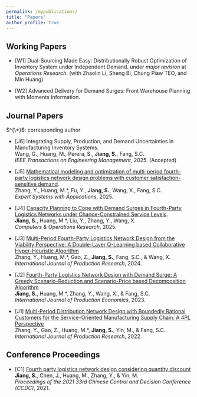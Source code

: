 ```yaml
---
permalink: /mypublications/
title: "Papers"
author_profile: true
---
```


Working Papers
-----
* [W1] Dual-Sourcing Made Easy: Distributionally Robust Optimization of Inventory System under Independent Demand. under _major revision_ at _Operations Research_. (with Zhaolin Li, Sheng Bi, Chung Piaw TEO, and Min Huang)

* [W2] Advanced Delivery for Demand Surges: Front Warehouse Planning with Moments Information.


Journal Papers
-----
$^{\*}$: corresponding author

* [J6] Integrating Supply, Production, and Demand Uncertainties in Manufacturing Inventory Systems.  <br>
  Wang, G., Huang, M., Perera, S., **Jiang, S.**, Fang, S.C. <br>
 _IEEE Transactions on Engineering Management_, 2025. (Accepted)

* [J5] [Mathematical modeling and optimization of multi-period fourth-party logistics network design problems with customer satisfaction-sensitive demand](https://doi.org/10.1016/j.eswa.2025.127219).  <br>
  Zhang, Y., Huang, M.*, Fu, Y., **Jiang, S.**, Wang, X., Fang, S.C. <br>
 _Expert Systems with Applications_, 2025.

* [J4] [Capacity Planning to Cope with Demand Surges in Fourth-Party Logistics Networks under Chance-Constrained Service Levels](https://doi.org/10.1016/j.cor.2024.106956).  <br>
  **Jiang, S.**, Huang, M.*, Liu, Y., Zhang, Y., Wang, X. <br>
 _Computers & Operations Research_, 2025.

* [J3] [Multi-Period Fourth-Party Logistics Network Design from the Viability Perspective: A Double-Layer Q-Learning based Collaborative Hyper-Heuristic Algorithm](https://doi.org/10.1080/00207543.2024.2339530) <br>
  Zhang, Y., Huang, M.*, Gao, Z., **Jiang, S.**, Fang, S.C., & Wang, X. <br>
  _International Journal of Production Research_, 2024.

* [J2] [Fourth-Party Logistics Network Design with Demand Surge: A Greedy Scenario-Reduction and Scenario-Price based Decomposition Algorithm](https://doi.org/10.1016/j.ijpe.2023.109135) <br>
  **Jiang, S.**, Huang, M.*, Zhang, Y., Wang, X., & Fang, S.C. <br>
  _International Journal of Production Economics_, 2023.

* [J1] [Multi-Period Distribution Network Design with Boundedly Rational Customers for the Service-Oriented Manufacturing Supply Chain: A 4PL Perspective](https://www.tandfonline.com/doi/full/10.1080/00207543.2022.2140220) <br>
  Zhang, Y., Gao, Z., Huang, M.*, **Jiang, S.**, Yin, M., & Fang, S.C. <br>
  _International Journal of Production Research_, 2022. 

Conference Proceedings
-----

* [C1] [Fourth party logistics network design considering quantity discount](https://ieeexplore.ieee.org/document/9602597) <br>
  **Jiang, S.**, Chen, J., Huang, M., Zhang, Y., & Yin, M. <br>
  _Proceedings of the 2021 33rd Chinese Control and Decision Conference (CCDC)_, 2021.
